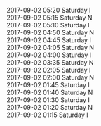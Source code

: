 2017-09-02 05:20 Saturday  I  
2017-09-02 05:15 Saturday  N  
2017-09-02 05:10 Saturday  I  
2017-09-02 04:50 Saturday  N  
2017-09-02 04:45 Saturday  I  
2017-09-02 04:05 Saturday  N  
2017-09-02 04:00 Saturday  I  
2017-09-02 03:35 Saturday  N  
2017-09-02 02:05 Saturday  I  
2017-09-02 02:00 Saturday  N  
2017-09-02 01:45 Saturday  I  
2017-09-02 01:40 Saturday  N  
2017-09-02 01:30 Saturday  I  
2017-09-02 01:20 Saturday  N  
2017-09-02 01:15 Saturday  I  

